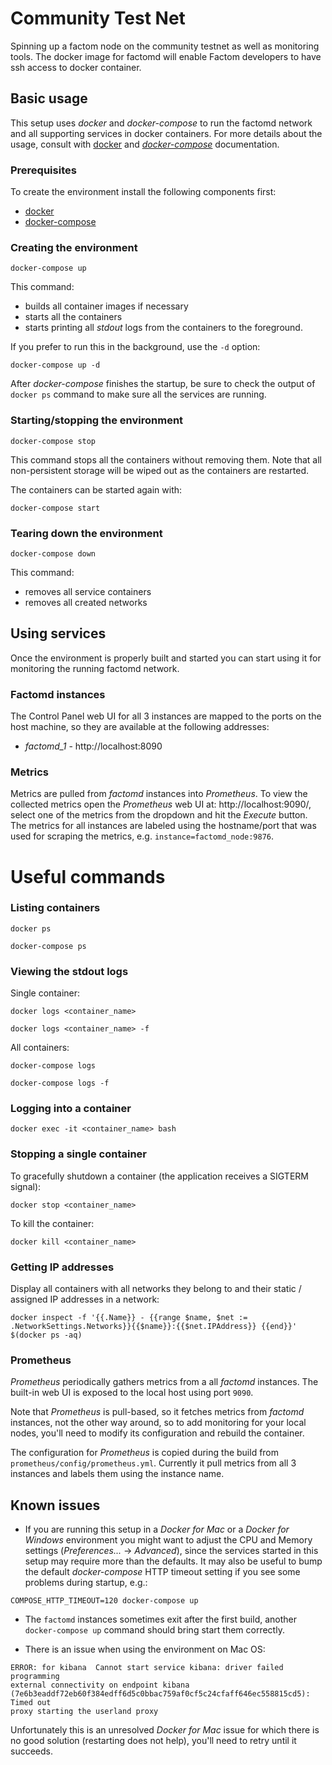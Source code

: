 # Community Test Net

Spinning up a factom node on the community testnet as well as monitoring tools. The docker image for factomd will enable Factom developers to have ssh access to docker container.

## Basic usage

This setup uses *docker* and *docker-compose* to run the factomd network and
all supporting services in docker containers. For more details about the usage,
consult with [docker](https://docs.docker.com/) and
[*docker-compose*](https://docs.docker.com/compose/) documentation.

### Prerequisites

To create the environment install the following components first:
 - [docker](https://www.docker.com/community-edition)
 - [docker-compose](https://docs.docker.com/compose/install/)

### Creating the environment

```
docker-compose up
```

This command:
 - builds all container images if necessary
 - starts all the containers
 - starts printing all *stdout* logs from the containers to the foreground.

If you prefer to run this in the background, use the `-d` option:

```
docker-compose up -d
```

After *docker-compose* finishes the startup, be sure to check the output of
`docker ps` command to make sure all the services are running.

### Starting/stopping the environment

```
docker-compose stop
```

This command stops all the containers without removing them. Note that all
non-persistent storage will be wiped out as the containers are restarted.

The containers can be started again with:

```
docker-compose start
```

### Tearing down the environment

```
docker-compose down
```

This command:
 - removes all service containers
 - removes all created networks

## Using services

Once the environment is properly built and started you can start using it for
monitoring the running factomd network.

### Factomd instances

The Control Panel web UI for all 3 instances are mapped to the ports on the
host machine, so they are available at the following addresses:
 * *factomd_1* - http://localhost:8090

### Metrics

Metrics are pulled from *factomd* instances into *Prometheus*. To view the
collected metrics open the *Prometheus* web UI at: http://localhost:9090/,
select one of the metrics from the dropdown and hit the *Execute* button. The
metrics for all instances are labeled using the hostname/port that was used for
scraping the metrics, e.g. `instance=factomd_node:9876`.

# Useful commands

### Listing containers

```
docker ps
```
```
docker-compose ps
```

### Viewing the stdout logs

Single container:

```
docker logs <container_name>
```
```
docker logs <container_name> -f
```

All containers:

```
docker-compose logs
```
```
docker-compose logs -f
```

### Logging into a container

```
docker exec -it <container_name> bash
```

### Stopping a single container

To gracefully shutdown a container (the application receives a SIGTERM signal):

```
docker stop <container_name>
```

To kill the container:

```
docker kill <container_name>
```

### Getting IP addresses

Display all containers with all networks they belong to and their static /
assigned IP addresses in a network:

```
docker inspect -f '{{.Name}} - {{range $name, $net := .NetworkSettings.Networks}}{{$name}}:{{$net.IPAddress}} {{end}}' $(docker ps -aq)
```

### Prometheus

*Prometheus* periodically gathers metrics from a all *factomd* instances. The
built-in web UI is exposed to the local host using port `9090`.

Note that *Prometheus* is pull-based, so it fetches metrics from *factomd*
instances, not the other way around, so to add monitoring for your local nodes,
you'll need to modify its configuration and rebuild the container.

The configuration for *Prometheus* is copied during the build from
`prometheus/config/prometheus.yml`. Currently it pull metrics from all 3
instances and labels them using the instance name.

## Known issues

* If you are running this setup in a *Docker for Mac* or a *Docker for Windows*
  environment you might want to adjust the CPU and Memory settings
  (*Preferences...* -> *Advanced*), since the services started in this setup
  may require more than the defaults. It may also be useful to bump the default
  *docker-compose* HTTP timeout setting if you see some problems during
  startup, e.g.:

```
COMPOSE_HTTP_TIMEOUT=120 docker-compose up
```

* The `factomd` instances sometimes exit after the first build, another
  `docker-compose up` command should bring start them correctly.

* There is an issue when using the environment on Mac OS:

```
ERROR: for kibana  Cannot start service kibana: driver failed programming
external connectivity on endpoint kibana
(7e6b3eaddf72eb60f384edff6d5c0bbac759af0cf5c24cfaff646ec558815cd5): Timed out
proxy starting the userland proxy
```

Unfortunately this is an unresolved *Docker for Mac* issue for which there is
no good solution (restarting does not help), you'll need to retry until it
succeeds.